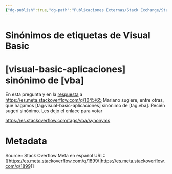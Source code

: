```yaml
---
{"dg-publish":true,"dg-path":"Publicaciones Externas/Stack Exchange/Stack Overflow en español/Stack Overflow en español Meta/es.meta.stackoverflow.com-1899.md","permalink":"/publicaciones-externas/stack-exchange/stack-overflow-en-espanol/stack-overflow-en-espanol-meta/es-meta-stackoverflow-com-1899/","title":"Sinónimos de etiquetas de Visual Basic","hide":true,"noteIcon":"default","created":"2024-04-03T12:49:10.630-06:00","updated":"2024-04-05T16:44:01.158-06:00"}
---
```


# Sinónimos de etiquetas de Visual Basic

# [visual-basic-aplicaciones] sinónimo de [vba]

En esta pregunta y en la [respuesta][1] a https://es.meta.stackoverflow.com/q/1045/65 Mariano sugiere, entre otras, que hagamos [tag:visual-basic-aplicaciones] sinónimo de [tag:vba]. Recién sugerí sinónimo. Les dejo el enlace para votar

https://es.stackoverflow.com/tags/vba/synonyms 


  [1]: https://es.meta.stackoverflow.com/a/1047/65

# Metadata
Source:: Stack Overflow Meta en español
URL:: [[https://es.meta.stackoverflow.com/q/1899\|https://es.meta.stackoverflow.com/q/1899]]

